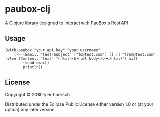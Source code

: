 # paubox-clj

A Clojure library designed to interact with PauBox's Rest API

## Usage

```
(with-paubox "your_api_key" "your_username"
    (-> (Email. "Test-Subject" ["to@test.com"] [] [] "from@test.com" false (Content. "text" "<html><b>html body</b></html>") nil)
        (send-email)
        println))
```

## License

Copyright © 2018 tyler hoersch

Distributed under the Eclipse Public License either version 1.0 or (at
your option) any later version.

